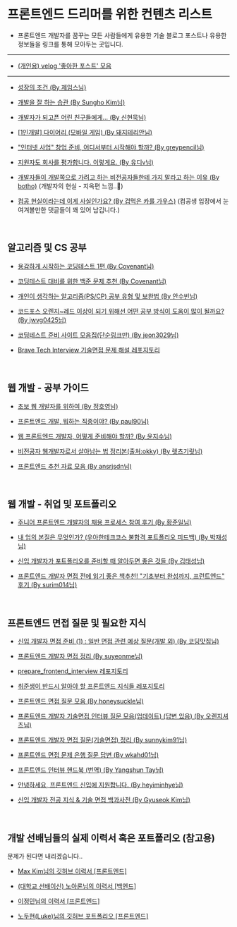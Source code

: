 # 프론트엔드 드리머를 위한 컨텐츠 리스트

* 프론트엔드 개발자를 꿈꾸는 모든 사람들에게 유용한 기술 블로그 포스트나 유용한 정보들을 링크를 통해 모아두는 곳입니다.

* * *

* <a href="https://velog.io/lists/liked">(개인용) velog '좋아한 포스트' 모음</a>

* * *

* <a href="http://jamestic.egloos.com/3288119">성장의 조건 (By 제임스님)</a>

* <a href="https://blog.shiren.dev/2021-05-17/">개발을 잘 하는 습관 (By Sungho Kim님)</a>
* <a href="https://brunch.co.kr/@supims/2#comment">개발자가 되고픈 어린 친구들에게... (By 신현묵님)</a>
* <a href="https://yonefactory.tistory.com/10">[1인개발] 다이어리 (모바일 게임) (By 돼지테리안님)</a>
* <a href="https://greypencil.tistory.com/163">"인터넷 사업" 창업 준비, 어디서부터 시작해야 할까? (By greypencil님)</a>

* <a href="https://brunch.co.kr/@goodgdg/142">지원자도 회사를 평가합니다. 이렇게요. (By 유디v님)</a>

* <a href="https://dnf-lover.tistory.com/entry/%EA%B0%9C%EB%B0%9C%EC%9E%90%EB%93%A4%EC%9D%B4-%EA%B0%9C%EB%B0%9C%EC%AA%BD%EC%9C%BC%EB%A1%9C-%EA%B0%80%EB%A0%A4%EA%B3%A0-%ED%95%98%EB%8A%94-%EB%B9%84%EC%A0%84%EA%B3%B5%EC%9E%90%EB%93%A4%ED%95%9C%ED%85%8C-%EA%B0%80%EC%A7%80-%EB%A7%90%EB%9D%BC%EA%B3%A0-%ED%95%98%EB%8A%94-%EC%9D%B4%EC%9C%A0">개발자들이 개발쪽으로 가려고 하는 비전공자들한테 가지 말라고 하는 이유 (By botho)</a> (개발자의 현실 - 지옥편 느낌..👿)

* <a href="https://phdkim.net/board/free/25236/">컴공 현실이라는데 이게 사실인가요? (By 겁먹은 카를 가우스)</a> (컴공생 입장에서 눈여겨볼만한 댓글들이 꽤 있어 남깁니다.)


<br/>

## 알고리즘 및 CS 공부

* <a href="https://covenant.tistory.com/141">용감하게 시작하는 코딩테스트 1편 (By Covenant님)</a>
* <a href="https://covenant.tistory.com/224#comment17833456">코딩테스트 대비를 위한 백준 문제 추천 (By Covenant님)</a>

* <a href="https://subinium.github.io/PS-Study-Types-and-Complements/">개인이 생각하는 알고리즘(PS/CP) 공부 유형 및 보완법 (By 안수빈님)</a>
* <a href="https://www.acmicpc.net/board/view/19849">코드포스 오렌지~레드 이상이 되기 위해선 어떤 공부 방식이 도움이 많이 될까요? (By jwvg0425님)</a>
* <a href="https://velog.io/@jeon3029/%EC%BD%94%EB%94%A9%ED%85%8C%EC%8A%A4%ED%8A%B8-%EC%A4%80%EB%B9%84-%EC%82%AC%EC%9D%B4%ED%8A%B8-%EB%AA%A8%EC%9D%8C%EC%A7%91%EB%8B%A8%EC%88%9C%EB%A7%81%ED%81%AC%EB%A7%8C">코딩테스트 준비 사이트 모음집(단순링크만) (By jeon3029님)</a>
* <a href="https://github.com/SangYoonLee1231/brave-tech-interview">Brave Tech Interview 기술면접 문제 해설 레포지토리</a>

<br/>

## 웹 개발 - 공부 가이드

* <a href="https://wayhome25.github.io/etc/2017/02/21/for-junior-web-developer/">초보 웹 개발자를 위하여 (By 정호영님)</a>
* <a href="https://seunghyun90.tistory.com/77">프론트엔드 개발, 뭐하는 직종이야? (By paul90님)</a>

* <a href="https://medium.com/codesquad-kr/%EC%9B%B9-%ED%94%84%EB%A1%A0%ED%8A%B8%EC%97%94%EB%93%9C-%EA%B0%9C%EB%B0%9C%EC%9E%90-%EC%96%B4%EB%96%BB%EA%B2%8C-%EC%A4%80%EB%B9%84%ED%95%B4%EC%95%BC-%ED%95%A0%EA%B9%8C-5ac7bb6ff2a9">웹 프론트엔드 개발자, 어떻게 준비해야 할까? (By 윤지수님)</a>
* <a href="https://youngban.tistory.com/16">비전공자 웹개발자로서 살아남는 법 정리본(출처:okky) (By 렛츠기릿님)</a>

* <a href="https://velog.io/@ansrjsdn/%ED%94%84%EB%A1%A0%ED%8A%B8%EC%97%94%EB%93%9C-%EC%B6%94%EC%B2%9C-%EC%9E%90%EB%A3%8C-%EB%AA%A8%EC%9D%8C">프론트엔드 추천 자료 모음 (By ansrjsdn님)</a>

<br/>

##  웹 개발 - 취업 및 포트폴리오

* <a href="https://zuminternet.github.io/zum-front-recurit-review/">주니어 프론트엔드 개발자의 채용 프로세스 참여 후기 (By 황준일님)</a>
* <a href="https://youngban.tistory.com/16">내 업의 본질은 무엇인가? (우아한테크코스 불합격 포트폴리오 피드백) (By 박재성님)</a>

* <a href="https://medium.com/%EC%98%A4%EC%9D%BC%EB%82%98%EC%9A%B0-%ED%8C%80-%EB%B8%94%EB%A1%9C%EA%B7%B8/%EC%A3%BC%EB%8B%88%EC%96%B4-%EA%B0%9C%EB%B0%9C%EC%9E%90%EA%B0%80-%ED%8F%AC%ED%8A%B8%ED%8F%B4%EB%A6%AC%EC%98%A4%EB%A5%BC-%EC%A4%80%EB%B9%84%ED%95%A0-%EB%95%8C-%EC%95%8C%EC%95%84%EB%91%90%EB%A9%B4-%EC%A2%8B%EC%9D%80-%EA%B2%83%EB%93%A4-ac5304a9ecb9">신입 개발자가 포트폴리오를 준비할 때 알아두면 좋은 것들 (By 김태성님)</a>

* <a href="https://velog.io/@surim014/%ED%94%84%EB%A1%A0%ED%8A%B8%EC%97%94%EB%93%9C-%EA%B0%9C%EB%B0%9C%EC%9E%90-%EB%A9%B4%EC%A0%91-%EC%A0%84%EC%97%90-%EC%9D%BD%EA%B8%B0-%EC%A2%8B%EC%9D%80-%EC%B1%85%EC%B6%94%EC%B2%9C-%EA%B8%B0%EC%B4%88%EB%B6%80%ED%84%B0-%EC%99%84%EC%84%B1%EA%B9%8C%EC%A7%80-%ED%94%84%EB%9F%B0%ED%8A%B8%EC%97%94%EB%93%9C-%ED%9B%84%EA%B8%B0">프론트엔드 개발자 면접 전에 읽기 좋은 책추천! "기초부터 완성까지, 프런트엔드" 후기 (By surim014님)</a>

<br/>

## 프론트엔드 면접 질문 및 필요한 지식

* <a href="https://coding-restaurant.tistory.com/137">신입 개발자 면접 준비 (1) : 일반 면접 관련 예상 질문(개발 외) (By 코딩맛집님)</a>
* <a href="https://velog.io/@suyeonme/%ED%9B%84%EA%B8%B0-%ED%94%84%EB%A1%A0%ED%8A%B8%EC%97%94%EB%93%9C-%EA%B0%9C%EB%B0%9C%EC%9E%90-%EB%A9%B4%EC%A0%91-%EC%A0%95%EB%A6%AC">프론트엔드 개발자 면접 정리 (By suyeonme님)</a>
* <a href="https://github.com/junh0328/prepare_frontend_interview">prepare_frontend_interview 레포지토리</a>
* <a href="https://github.com/baeharam/Must-Know-About-Frontend">취준생이 반드시 알아야 할 프론트엔드 지식들 레포지토리</a>

* <a href="https://velog.io/@honeysuckle/%EC%8B%A0%EC%9E%85-%ED%94%84%EB%A1%A0%ED%8A%B8%EC%97%94%EB%93%9C-%EB%A9%B4%EC%A0%91-%EC%A7%88%EB%AC%B8-%EB%AA%A8%EC%9D%8C">프론트엔드 면접 질문 모음 (By honeysuckle님)</a>

* <a href="https://realmojo.tistory.com/300">프론트엔드 개발자 기술면접 인터뷰 질문 모음(업데이트) (답변 있음) (By 오렌지셔츠님)</a>
* <a href="https://sunnykim91.tistory.com/121">프론트엔드 개발자 면접 질문(기술면접) 정리 (By sunnykim91님)</a>
* <a href="https://velog.io/@wkahd01/%ED%94%84%EB%A1%A0%ED%8A%B8%EC%97%94%EB%93%9C-%EB%A9%B4%EC%A0%91-%EB%AC%B8%EC%A0%9C-%EC%9D%80%ED%96%89-HTML-%EC%A7%88%EB%AC%B8-%EB%8B%B5%EB%B3%80#css%EC%97%90%EC%84%9C-margin%EA%B3%BC-padding%EC%9D%B4%EB%9E%80">프론트엔드 면접 문제 은행 질문 답변 (By wkahd01님)</a>
* <a href="https://frontendinterviewhandbook.com/kr/html-questions/">프론트엔드 인터뷰 핸드북 (번역) (By Yangshun Tay님)</a>

* <a href="https://velog.io/@heyiminhye/안녕하세요-프론트엔드-신입에-지원합니다">안녕하세요, 프론트엔드 신입에 지원합니다. (By heyiminhye님)</a>
* <a href="https://gyoogle.dev/blog/">신입 개발자 전공 지식 & 기술 면접 백과사전 (By Gyuseok Kim님)</a>


<br/>

## 개발 선배님들의 실제 이력서 혹은 포트폴리오 (참고용)

 문제가 된다면 내리겠습니다..

* <a href="https://github.com/MaxKim-J/RESUME">Max Kim님의 깃허브 이력서 [프론트엔드]</a>

* <a href="https://www.notion.so/roharon/Aron-s-Resume-ba5450f1386b4fa79fa55ee5b116e54f">(대학교 선배이신) 노아론님의 이력서 [백엔드]</a>
* <a href="https://danmin20.notion.site/fb4101f716404d17a4af40b721f4b9c6">이정민님의 이력서 [프론트엔드]</a>

* <a href="https://github.com/Doodream/portfolio">노두현(Luke)님의 깃허브 포트폴리오 [프론트엔드]</a>

